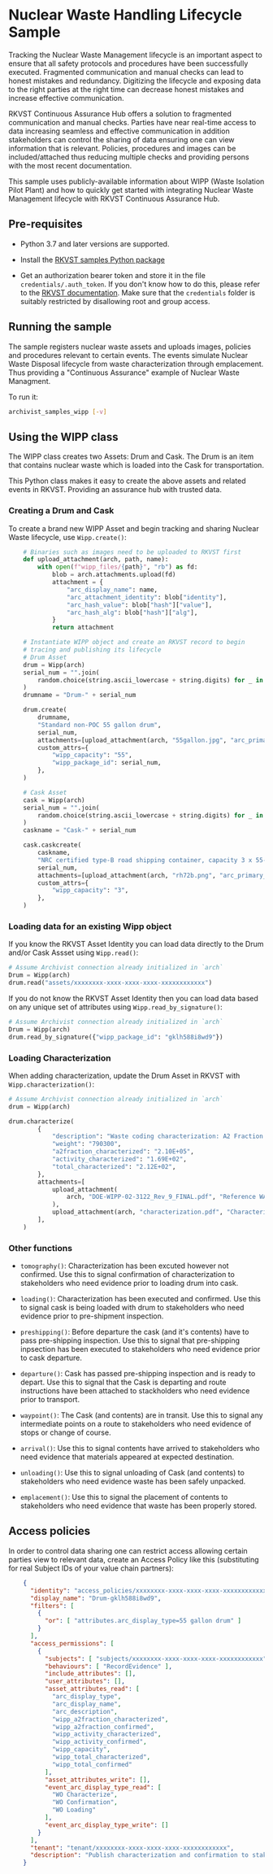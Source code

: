 # Nuclear Waste Handling Lifecycle Sample

Tracking the Nuclear Waste Management lifecycle is an important aspect to ensure that all safety protocols and procedures have been successfully executed.  Fragmented communication and manual checks can lead to honest mistakes and redundancy.  Digitizing the lifecycle and exposing data to the right parties at the right time can decrease honest mistakes and increase effective communication.  

RKVST Continuous Assurance Hub offers a solution to fragmented communication and manual checks. Parties have near real-time access to data increasing seamless and effective communication in addition stakeholders can control the sharing of data ensuring one can view information that is relevant.  Policies, procedures and images can be included/attached thus reducing multiple checks and providing persons with the most recent documentation.
 
This sample uses publicly-available information about WIPP (Waste Isolation Pilot Plant) and how to quickly get started with integrating Nuclear Waste Management lifecycle with RKVST Continuous Assurance Hub.


## Pre-requisites

* Python 3.7 and later versions are supported.

* Install the [RKVST samples Python package](https://pypi.org/project/rkvst-samples/ "PyPi package page")

* Get an authorization bearer token and store it in the file `credentials/.auth_token`. If you don't know how to do this, please refer to the [RKVST documentation](https://docs.rkvst.com/docs/rkvst-basics/getting-access-tokens-using-app-registrations/ "Getting an auth token"). Make sure that the `credentials` folder is suitably restricted by disallowing root and group access.


## Running the sample

The sample registers nuclear waste assets and uploads images, policies and procedures relevant to certain events.  The events simulate Nuclear Waste Disposal lifecycle from waste characterization through emplacement. Thus providing a "Continuous Assurance" example of Nuclear Waste Managment.

To run it: 

```bash
archivist_samples_wipp [-v]
```

## Using the WIPP class

The WIPP class creates two Assets: Drum and Cask. The Drum is an item that contains nuclear waste which is loaded into the Cask for transportation.

This Python class makes it easy to create the above assets and related events in RKVST.  Providing an assurance hub with trusted data.

### Creating a Drum and Cask

To create a brand new WIPP Asset and begin tracking and sharing Nuclear Waste lifecycle, use `Wipp.create()`:

```python
    # Binaries such as images need to be uploaded to RKVST first
    def upload_attachment(arch, path, name):
        with open(f"wipp_files/{path}", "rb") as fd:
            blob = arch.attachments.upload(fd)
            attachment = {
                "arc_display_name": name,
                "arc_attachment_identity": blob["identity"],
                "arc_hash_value": blob["hash"]["value"],
                "arc_hash_alg": blob["hash"]["alg"],
            }
            return attachment

    # Instantiate WIPP object and create an RKVST record to begin
    # tracing and publishing its lifecycle
    # Drum Asset
    drum = Wipp(arch)
    serial_num = "".join(
        random.choice(string.ascii_lowercase + string.digits) for _ in range(12)
    )
    drumname = "Drum-" + serial_num

    drum.create(
        drumname,
        "Standard non-POC 55 gallon drum",
        serial_num,
        attachments=[upload_attachment(arch, "55gallon.jpg", "arc_primary_image")],
        custom_attrs={
            "wipp_capacity": "55",
            "wipp_package_id": serial_num,
        },
    )

    # Cask Asset
    cask = Wipp(arch)
    serial_num = "".join(
        random.choice(string.ascii_lowercase + string.digits) for _ in range(12)
    )
    caskname = "Cask-" + serial_num

    cask.caskcreate(
        caskname,
        "NRC certified type-B road shipping container, capacity 3 x 55-gallon drum",
        serial_num,
        attachments=[upload_attachment(arch, "rh72b.png", "arc_primary_image")],
        custom_attrs={
            "wipp_capacity": "3",
        },
    )
```


### Loading data for an existing Wipp object

If you know the RKVST Asset Identity you can load data directly
to the Drum and/or Cask Assset using `Wipp.read()`:

```python
# Assume Archivist connection already initialized in `arch`
Drum = Wipp(arch)
drum.read("assets/xxxxxxxx-xxxx-xxxx-xxxx-xxxxxxxxxxxx")
```

If you do not know the RKVST Asset Identity then you can load data based on any unique set of attributes using `Wipp.read_by_signature()`:

```python
# Assume Archivist connection already initialized in `arch`
Drum = Wipp(arch)
drum.read_by_signature({"wipp_package_id": "gklh588i8wd9"})
```


### Loading Characterization

When adding characterization, update the Drum Asset in RKVST with
`Wipp.characterization()`:

```python
# Assume Archivist connection already initialized in `arch`
drum = Wipp(arch)

drum.characterize(
        {
            "description": "Waste coding characterization: A2 Fraction 2.10E+05",
            "weight": "790300",
            "a2fraction_characterized": "2.10E+05",
            "activity_characterized": "1.69E+02",
            "total_characterized": "2.12E+02",
        },
        attachments=[
            upload_attachment(
                arch, "DOE-WIPP-02-3122_Rev_9_FINAL.pdf", "Reference WAC"
            ),
            upload_attachment(arch, "characterization.pdf", "Characterization report"),
        ],
    )
```


### Other functions

* `tomography()`: Characterization has been excuted however not confirmed. Use this to signal confirmation of characterization to stakeholders who need evidence prior to loading drum into cask. 

* `loading()`: Characterization has been executed and confirmed. Use this to signal cask is being loaded with drum to stakeholders who need evidence prior to pre-shipment inspection.

* `preshipping()`: Before departure the cask (and it's contents) have to pass pre-shipping inspection.  Use this to signal that pre-shipping inpsection has been executed to stakeholders who need evidence prior to cask departure.

* `departure()`: Cask has passed pre-shipping inspection and is ready to depart.  Use this to signal that the Cask is departing and route instructions have been attached to stackholders who need evidence prior to transport.

* `waypoint()`: The Cask (and contents) are in transit.  Use this to signal any intermediate points on a route to stakeholders who need evidence of stops or change of course.

* `arrival()`: Use this to signal contents have arrived to stakeholders who need evidence that materials appeared at expected destination.

* `unloading()`: Use this to signal unloading of Cask (and contents) to stakeholders who need evidence waste has been safely unpacked.

* `emplacement()`: Use this to signal the placement of contents to stakeholders who need evidence that waste has been properly stored.


## Access policies

In order to control data sharing one can restrict access allowing certain parties view to relevant data, create an Access Policy like this (substituting for real Subject IDs of your value chain partners):

```json
    {
      "identity": "access_policies/xxxxxxxx-xxxx-xxxx-xxxx-xxxxxxxxxxxx",
      "display_name": "Drum-gklh588i8wd9",
      "filters": [
        {
          "or": [ "attributes.arc_display_type=55 gallon drum" ]
        }
      ],
      "access_permissions": [
        {
          "subjects": [ "subjects/xxxxxxxx-xxxx-xxxx-xxxx-xxxxxxxxxxxx" ],
          "behaviours": [ "RecordEvidence" ],
          "include_attributes": [],
          "user_attributes": [],
          "asset_attributes_read": [
            "arc_display_type",
            "arc_display_name",
            "arc_description",
            "wipp_a2fraction_characterized",
            "wipp_a2fraction_confirmed",
            "wipp_activity_characterized",
            "wipp_activity_confirmed",
            "wipp_capacity",
            "wipp_total_characterized",
            "wipp_total_confirmed"
          ],
          "asset_attributes_write": [],
          "event_arc_display_type_read": [
            "WO Characterize",
            "WO Confirmation",
            "WO Loading"
          ],
          "event_arc_display_type_write": []
        }
      ],
      "tenant": "tenant/xxxxxxxx-xxxx-xxxx-xxxx-xxxxxxxxxxxx",
      "description": "Publish characterization and confirmation to stakeholders"
    }

```
